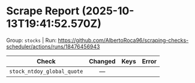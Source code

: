 # Scrape Report (2025-10-13T19:41:52.570Z)

Group: `stocks`  |  Run: https://github.com/AlbertoRoca96/scraping-checks-scheduler/actions/runs/18476456943

| Check | Changed | Keys | Error |
|---|:---:|:--|:--|
| `stock_ntdoy_global_quote` | — |  |  |
